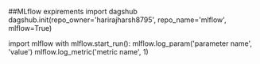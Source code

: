 ##MLflow expirements
import dagshub
dagshub.init(repo_owner='harirajharsh8795', repo_name='mlflow', mlflow=True)

import mlflow
with mlflow.start_run():
  mlflow.log_param('parameter name', 'value')
  mlflow.log_metric('metric name', 1)

